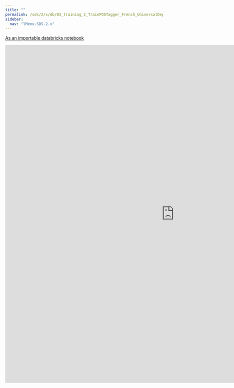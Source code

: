 ```yaml
---
title: ""
permalink: /sds/2/x/db/03_training_2_TrainPOSTagger_French_UniversalDependency/
sidebar:
  nav: "lMenu-SDS-2.x"
---
```


[As an importable databricks notebook](https://lamastex.github.io/scalable-data-science/sds/2/x/db/03_training_2_TrainPOSTagger_French_UniversalDependency.html)

<iframe src="https://lamastex.github.io/scalable-data-science/sds/2/x/db/03_training_2_TrainPOSTagger_French_UniversalDependency" width="1080" height="1080" frameborder="0"></iframe>
